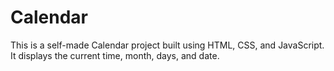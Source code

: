 # Calendar
This is a self-made Calendar project built using HTML, CSS, and JavaScript. It displays the current time, month, days, and date.
